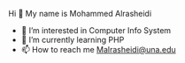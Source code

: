 Hi 👋 My name is Mohammed Alrasheidi
- 👀 I’m interested in Computer Info System
- 🌱 I’m currently learning PHP 
- 📫 How to reach me Malrasheidi@una.edu

